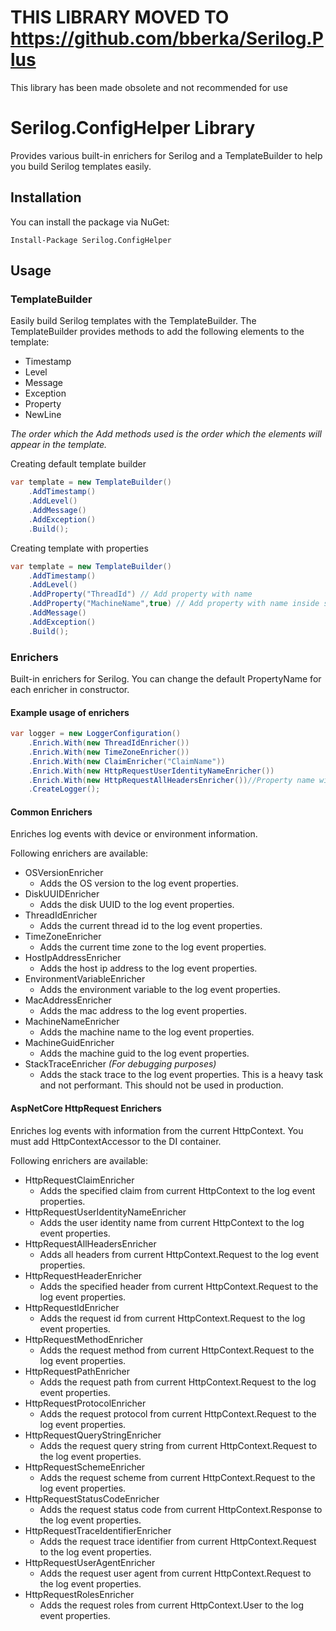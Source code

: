 
# THIS LIBRARY MOVED TO https://github.com/bberka/Serilog.Plus
This library has been made obsolete and not recommended for use 

# Serilog.ConfigHelper Library

Provides various built-in enrichers for Serilog and a TemplateBuilder to help you build Serilog templates easily.

## Installation

You can install the package via NuGet:

```
Install-Package Serilog.ConfigHelper
```

## Usage

### TemplateBuilder

Easily build Serilog templates with the TemplateBuilder. The TemplateBuilder provides methods to add the following
elements to the template:

- Timestamp
- Level
- Message
- Exception
- Property
- NewLine

_The order which the Add methods used is the order which the elements will appear in the template._

Creating default template builder

```csharp
var template = new TemplateBuilder()
    .AddTimestamp()
    .AddLevel()
    .AddMessage()
    .AddException()
    .Build();
```

Creating template with properties

```csharp
var template = new TemplateBuilder()
    .AddTimestamp()
    .AddLevel()
    .AddProperty("ThreadId") // Add property with name
    .AddProperty("MachineName",true) // Add property with name inside square brackets
    .AddMessage()
    .AddException()
    .Build();
```

### Enrichers

Built-in enrichers for Serilog.
You can change the default PropertyName for each enricher in constructor.

#### Example usage of enrichers

```csharp
var logger = new LoggerConfiguration()
    .Enrich.With(new ThreadIdEnricher())
    .Enrich.With(new TimeZoneEnricher())
    .Enrich.With(new ClaimEnricher("ClaimName"))
    .Enrich.With(new HttpRequestUserIdentityNameEnricher())
    .Enrich.With(new HttpRequestAllHeadersEnricher())//Property name will be like this: "Header:HeaderName"
    .CreateLogger();
```

#### Common Enrichers

Enriches log events with device or environment information.

Following enrichers are available:

- OSVersionEnricher
    - Adds the OS version to the log event properties.
- DiskUUIDEnricher
    - Adds the disk UUID to the log event properties.
- ThreadIdEnricher
    - Adds the current thread id to the log event properties.
- TimeZoneEnricher
    - Adds the current time zone to the log event properties.
- HostIpAddressEnricher
    - Adds the host ip address to the log event properties.
- EnvironmentVariableEnricher
    - Adds the environment variable to the log event properties.
- MacAddressEnricher
    - Adds the mac address to the log event properties.
- MachineNameEnricher
    - Adds the machine name to the log event properties.
- MachineGuidEnricher
    - Adds the machine guid to the log event properties.
- StackTraceEnricher _(For debugging purposes)_
    - Adds the stack trace to the log event properties. This is a heavy task and not performant. This should not be used
      in production.

#### AspNetCore HttpRequest Enrichers

Enriches log events with information from the current HttpContext.
You must add HttpContextAccessor to the DI container.

Following enrichers are available:

- HttpRequestClaimEnricher
    - Adds the specified claim from current HttpContext to the log event properties.
- HttpRequestUserIdentityNameEnricher
    - Adds the user identity name from current HttpContext to the log event properties.
- HttpRequestAllHeadersEnricher
    - Adds all headers from current HttpContext.Request to the log event properties.
- HttpRequestHeaderEnricher
    - Adds the specified header from current HttpContext.Request to the log event properties.
- HttpRequestIdEnricher
    - Adds the request id from current HttpContext.Request to the log event properties.
- HttpRequestMethodEnricher
    - Adds the request method from current HttpContext.Request to the log event properties.
- HttpRequestPathEnricher
    - Adds the request path from current HttpContext.Request to the log event properties.
- HttpRequestProtocolEnricher
    - Adds the request protocol from current HttpContext.Request to the log event properties.
- HttpRequestQueryStringEnricher
    - Adds the request query string from current HttpContext.Request to the log event properties.
- HttpRequestSchemeEnricher
    - Adds the request scheme from current HttpContext.Request to the log event properties.
- HttpRequestStatusCodeEnricher
    - Adds the request status code from current HttpContext.Response to the log event properties.
- HttpRequestTraceIdentifierEnricher
    - Adds the request trace identifier from current HttpContext.Request to the log event properties.
- HttpRequestUserAgentEnricher
    - Adds the request user agent from current HttpContext.Request to the log event properties.
- HttpRequestRolesEnricher
    - Adds the request roles from current HttpContext.User to the log event properties.




